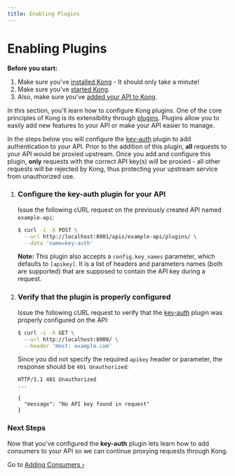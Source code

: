 ```yaml
---
title: Enabling Plugins
---
```


# Enabling Plugins

<div class="alert alert-warning">
  <strong>Before you start:</strong>
  <ol>
    <li>Make sure you've <a href="/install/">installed Kong</a> - It should only take a minute!</li>
    <li>Make sure you've <a href="/{{page.kong_version}}/getting-started/quickstart">started Kong</a>.</li>
    <li>Also, make sure you've <a href="/{{page.kong_version}}/getting-started/adding-your-api">added your API to Kong</a>.</li>
  </ol>
</div>

In this section, you'll learn how to configure Kong plugins. One of the core
principles of Kong is its extensibility through [plugins][plugins]. Plugins
allow you to easily add new features to your API or make your API easier to
manage.

In the steps below you will configure the [key-auth][key-auth] plugin to add
authentication to your API. Prior to the addition of this plugin, **all**
requests to your API would be proxied upstream. Once you add and configure this
plugin, **only** requests with the correct API key(s) will be proxied - all
other requests will be rejected by Kong, thus protecting your upstream service
from unauthorized use.

1. ### Configure the key-auth plugin for your API

    Issue the following cURL request on the previously created API named
    `example-api`:

    ```bash
    $ curl -i -X POST \
      --url http://localhost:8001/apis/example-api/plugins/ \
      --data 'name=key-auth'
    ```

    **Note:** This plugin also accepts a `config.key_names` parameter, which
    defaults to `[apikey]`. It is a list of headers and parameters names (both
    are supported) that are supposed to contain the API key during a request.

2. ### Verify that the plugin is properly configured

    Issue the following cURL request to verify that the [key-auth][key-auth]
    plugin was properly configured on the API:

    ```bash
    $ curl -i -X GET \
      --url http://localhost:8000/ \
      --header 'Host: example.com'
    ```

    Since you did not specify the required `apikey` header or parameter, the
    response should be `401 Unauthorized`:

    ```http
    HTTP/1.1 401 Unauthorized
    ...

    {
      "message": "No API key found in request"
    }
    ```

### Next Steps

Now that you've configured the **key-auth** plugin lets learn how to add
consumers to your API so we can continue proxying requests through Kong.

Go to [Adding Consumers &rsaquo;][adding-consumers]

[key-auth]: /plugins/key-authentication
[plugins]: /plugins
[adding-consumers]: /{{page.kong_version}}/getting-started/adding-consumers
